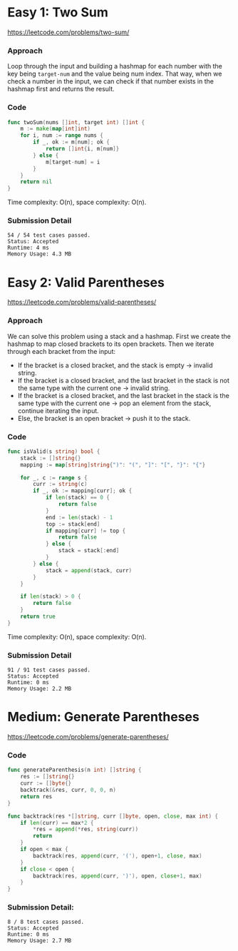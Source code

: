 # Easy 1: Two Sum

https://leetcode.com/problems/two-sum/

### Approach

Loop through the input and building a hashmap for each number with the key being `target-num` and the value being num index. That way, when we check a number in the input, we can check if that number exists in the hashmap first and returns the result.

### Code

```go
func twoSum(nums []int, target int) []int {
	m := make(map[int]int)
	for i, num := range nums {
		if _, ok := m[num]; ok {
			return []int{i, m[num]}
		} else {
			m[target-num] = i
		}
	}
	return nil
}
```

Time complexity: O(n), space complexity: O(n).

### Submission Detail

```
54 / 54 test cases passed.
Status: Accepted
Runtime: 4 ms
Memory Usage: 4.3 MB
```

# Easy 2: Valid Parentheses

https://leetcode.com/problems/valid-parentheses/

### Approach

We can solve this problem using a stack and a hashmap. First we create the hashmap to map closed brackets to its open brackets. Then we iterate through each bracket from the input:
- If the bracket is a closed bracket, and the stack is empty -> invalid string.
- If the bracket is a closed bracket, and the last bracket in the stack is not the same type with the current one -> invalid string.
- If the bracket is a closed bracket, and the last bracket in the stack is the same type with the current one -> pop an element from the stack, continue iterating the input.
- Else, the bracket is an open bracket -> push it to the stack.

### Code

```go
func isValid(s string) bool {
	stack := []string{}
	mapping := map[string]string{")": "(", "]": "[", "}": "{"}

	for _, c := range s {
		curr := string(c)
		if _, ok := mapping[curr]; ok {
			if len(stack) == 0 {
				return false
			}
			end := len(stack) - 1
			top := stack[end]
			if mapping[curr] != top {
				return false
			} else {
				stack = stack[:end]
			}
		} else {
			stack = append(stack, curr)
		}
	}

	if len(stack) > 0 {
		return false
	}
	return true
}
```

Time complexity: O(n), space complexity: O(n).

### Submission Detail

```
91 / 91 test cases passed.
Status: Accepted
Runtime: 0 ms
Memory Usage: 2.2 MB
```

# Medium: Generate Parentheses

https://leetcode.com/problems/generate-parentheses/

### Code

```go
func generateParenthesis(n int) []string {
	res := []string{}
	curr := []byte{}
	backtrack(&res, curr, 0, 0, n)
	return res
}

func backtrack(res *[]string, curr []byte, open, close, max int) {
	if len(curr) == max*2 {
		*res = append(*res, string(curr))
		return
	}
	if open < max {
		backtrack(res, append(curr, '('), open+1, close, max)
	}
	if close < open {
		backtrack(res, append(curr, ')'), open, close+1, max)
	}
}
```

### Submission Detail:

```
8 / 8 test cases passed.
Status: Accepted
Runtime: 0 ms
Memory Usage: 2.7 MB
```
